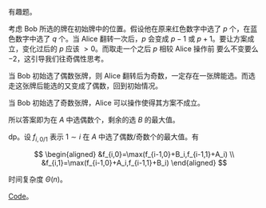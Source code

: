 有趣题。

考虑 Bob 所选的牌在初始牌中的位置。假设他在原来红色数字中选了 $p$ 个，在蓝色数字中选了 $q$ 个。当 Alice 翻转一次后，$p$ 会变成 $p-1$ 或 $p+1$。要让方案成立，变化过后的 $p$ 应该 $>0$。而取走一个之后 $p$ 相较 Alice 操作前 要么不变要么 $-2$，这引导我们往奇偶性思考。

当 Bob 初始选了偶数张牌，则 Alice 翻转后为奇数，一定存在一张牌能选。而选走这张牌后能选的又变成了偶数，回到初始情况。

当 Bob 初始选了奇数张牌，Alice 可以操作使得其方案不成立。

所以答案即为在 $A$ 中选偶数个，剩余的选 $B$ 的最大值。

dp。设 $f_{i,0/1}$ 表示 $1\sim i$ 在 $A$ 中选了偶数/奇数个的最大值。有

$$
\begin{aligned}
&f_{i,0}=\max(f_{i-1,0}+B_i,f_{i-1,1}+A_i) \\
&f_{i,1}=\max(f_{i-1,0}+A_i,f_{i-1,1}+B_i)
\end{aligned}
$$

时间复杂度 $\Theta(n)$。

[Code](https://www.luogu.com.cn/paste/2sxsywlo)。
